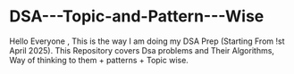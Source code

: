 # DSA---Topic-and-Pattern---Wise
Hello Everyone , This is the way I am doing my DSA Prep (Starting From !st April 2025). This Repository covers Dsa problems and Their Algorithms, Way of thinking to them + patterns + Topic wise.
